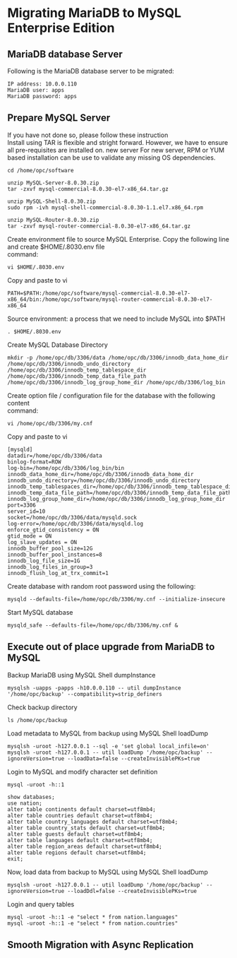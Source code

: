 # Migrating MariaDB to MySQL Enterprise Edition
## MariaDB database Server
Following is the MariaDB database server to be migrated:
```
IP address: 10.0.0.110
MariaDB user: apps
MariaDB password: apps
```
## Prepare MySQL Server
If you have not done so, please follow these instruction </br>
Install using TAR is flexible and stright forward. However, we have to ensure all pre-requisites are installed on. new server
For new server, RPM or YUM based installation can be use to validate any missing OS dependencies.
```
cd /home/opc/software

unzip MySQL-Server-8.0.30.zip
tar -zxvf mysql-commercial-8.0.30-el7-x86_64.tar.gz

unzip MySQL-Shell-8.0.30.zip
sudo rpm -ivh mysql-shell-commercial-8.0.30-1.1.el7.x86_64.rpm

unzip MySQL-Router-8.0.30.zip
tar -zxvf mysql-router-commercial-8.0.30-el7-x86_64.tar.gz
```
Create environment file to source MySQL Enterprise. Copy the following line and create $HOME/.8030.env file </br>
command: 
```
vi $HOME/.8030.env
```
Copy and paste to vi
```
PATH=$PATH:/home/opc/software/mysql-commercial-8.0.30-el7-x86_64/bin:/home/opc/software/mysql-router-commercial-8.0.30-el7-x86_64
```
Source environment: a process that we need to include MySQL into $PATH
```
. $HOME/.8030.env
```
Create MySQL Database Directory
```
mkdir -p /home/opc/db/3306/data /home/opc/db/3306/innodb_data_home_dir /home/opc/db/3306/innodb_undo_directory /home/opc/db/3306/innodb_temp_tablespace_dir /home/opc/db/3306/innodb_temp_data_file_path /home/opc/db/3306/innodb_log_group_home_dir /home/opc/db/3306/log_bin
```
Create option file / configuration file for the database with the following content </br>
command: 
```
vi /home/opc/db/3306/my.cnf
```
Copy and paste to vi
```
[mysqld]
datadir=/home/opc/db/3306/data
binlog-format=ROW
log-bin=/home/opc/db/3306/log_bin/bin
innodb_data_home_dir=/home/opc/db/3306/innodb_data_home_dir
innodb_undo_directory=/home/opc/db/3306/innodb_undo_directory
innodb_temp_tablespaces_dir=/home/opc/db/3306/innodb_temp_tablespace_dir 
innodb_temp_data_file_path=/home/opc/db/3306/innodb_temp_data_file_path/ibtmp1:12M:autoextend
innodb_log_group_home_dir=/home/opc/db/3306/innodb_log_group_home_dir
port=3306
server_id=10
socket=/home/opc/db/3306/data/mysqld.sock
log-error=/home/opc/db/3306/data/mysqld.log
enforce_gtid_consistency = ON
gtid_mode = ON
log_slave_updates = ON
innodb_buffer_pool_size=12G
innodb_buffer_pool_instances=8
innodb_log_file_size=1G
innodb_log_files_in_group=3
innodb_flush_log_at_trx_commit=1
```
Create database with random root password using the following:
```
mysqld --defaults-file=/home/opc/db/3306/my.cnf --initialize-insecure
```
Start MySQL database
```
mysqld_safe --defaults-file=/home/opc/db/3306/my.cnf &
```
## Execute out of place upgrade from MariaDB to MySQL
Backup MariaDB using MySQL Shell dumpInstance
```
mysqlsh -uapps -papps -h10.0.0.110 -- util dumpInstance '/home/opc/backup' --compatibility=strip_definers
```
Check backup directory
```
ls /home/opc/backup
```
Load metadata to MySQL from backup using MySQL Shell loadDump
```
mysqlsh -uroot -h127.0.0.1 --sql -e 'set global local_infile=on'
mysqlsh -uroot -h127.0.0.1 -- util loadDump '/home/opc/backup' --ignoreVersion=true --loadData=false --createInvisiblePKs=true 
```
Login to MySQL and modify character set definition
```
mysql -uroot -h::1

show databases;
use nation;
alter table continents default charset=utf8mb4;
alter table countries default charset=utf8mb4;
alter table country_languages default charset=utf8mb4;
alter table country_stats default charset=utf8mb4;
alter table guests default charset=utf8mb4;
alter table languages default charset=utf8mb4;
alter table region_areas default charset=utf8mb4;
alter table regions default charset=utf8mb4;
exit;
```
Now, load data from backup to MySQL using MySQL Shell loadDump
```
mysqlsh -uroot -h127.0.0.1 -- util loadDump '/home/opc/backup' --ignoreVersion=true --loadDdl=false --createInvisiblePKs=true
```
Login and query tables
```
mysql -uroot -h::1 -e "select * from nation.languages"
mysql -uroot -h::1 -e "select * from nation.countries"
```
## Smooth Migration with Async Replication
